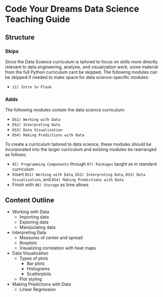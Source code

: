 # Code Your Dreams Data Science Teaching Guide

## Structure

### Skips

Since the Data Science curriculum is tailored to focus on skills more directly relevant to
data engineering, analysis, and visualization work, some material from the full Python 
curriculum cant be skipped. The following modules can be skipped if needed to make space 
for data science-specific modules:

- `11) Intro to Flask`

### Adds

The following modules contain the data science curriculum:

- `DS1) Working with Data`
- `DS2) Interpreting Data`
- `DS3) Data Visualization`
- `DS4) Making Predictions with Data`

To create a curriculum tailored to data science, these modules should be incorporated into the larger curriculum and existing modules be rearranged as follows:

- `01) Programming Components` through `07) Packages` taught as in standard curriculum
- Insert `DS1) Working with Data`, `DS2) Interpreting Data`, `DS3) Data Visualization`, and `DS4) Making Predictions with Data`
- Finish with `08) Storage` as time allows

## Content Outline
- Working with Data
	- Importing data
	- Exploring data
	- Manipulating data
- Interpreting Data
	- Measures of center and spread
	- Boxplots
	- Visualizing correlation with heat maps
- Data Visualization
	- Types of plots
		- Bar plots
		- Histograms
		- Scatterplots
	- Plot styling
- Making Predictions with Data
	- Linear Regression
